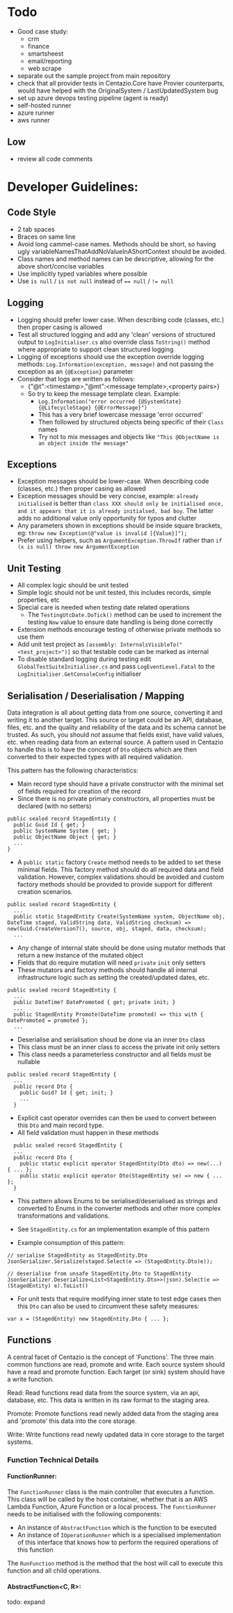 # Todo
- Good case study:
  - crm
  - finance
  - smartsheest
  - email/reporting
  - web scrape
- separate out the sample project from main repository
- check that all provider tests in Centazio.Core have Provier counterparts, would have helped with the 
        OriginalSystem / LastUpdatedSystem bug
- set up azure devops testing pipeline (agent is ready)
- self-hosted runner
- azure runner
- aws runner

## Low
- review all code comments


# Developer Guidelines:

## Code Style 
- 2 tab spaces
- Braces on same line
- Avoid long cammel-case names.  Methods should be short, so having ugly variableNamesThatAddNoValueInAShortContext 
    should be avoided. 
- Class names and method names can be descriptive, allowing for the above short/concise variables
- Use implicitly typed variables where possible
- Use `is null` / `is not null` instead of `== null` / `!= null`

## Logging
- Logging should prefer lower case.  When describing code (classes, etc.) then proper casing is allowed
- Test all structured logging and add any 'clean' versions of structured output to `LogInitialiser.cs` also override
    class `ToString()` method where appropriate to support clean structured logging
- Logging of exceptions should use the exception override logging methods: `Log.Information(exception, message)` and
    not passing the exception as an `{@Exception}` parameter
- Consider that logs are written as follows:
  - {"@t":\<timestamp>,"@mt":\<message template>,\<property pairs>}
  - So try to keep the message template clean.  Example:
    - `Log.Information("error occurred {@SystemState} {@LifecycleStage} {@ErrorMessage}")`
    - This has a very brief lowercase message 'error occurred'
    - Then followed by structured objects being specific of their `Class` names
    - Try not to mix messages and objects like `"This @ObjectName is an object inside the message"`

## Exceptions
- Exception messages should be lower-case.  When describing code (classes, etc.) then proper casing as allowed
- Exception messages should be very concise, example: `already initialised` is better than `class XXX should only be
    initialised once, and it appears that it is already initialsed, bad boy`.  The latter adds no additional value
    only opportunity for typos and clutter
- Any parameters shown in exceptions should be inside square brackets, eg: `throw new Exception(@"value is invalid [{Value}]");`
- Prefer using helpers, such as `ArgumentException.ThrowIf` rather than `if (x is null) throw new ArgumentException`

## Unit Testing
- All complex logic should be unit tested
- Simple logic should not be unit tested, this includes records, simple properties, etc
- Special care is needed when testing date related operations
  - The `TestingUtcDate.DoTick()` method can be used to increment the testing `Now` value to ensure date handling
  is being done correctly
- Extension methods encourage testing of otherwise private methods so use them
- Add unit test project as `[assembly: InternalsVisibleTo("<test_project>")]` so that testable code can be marked as 
  internal
- To disable standard logging during testing edit `GlobalTestSuiteInitialiser.cs` and pass `LogEventLevel.Fatal`
    to the `LogInitialiser.GetConsoleConfig` initialiser

## Serialisation / Deserialisation / Mapping
Data integration is all about getting data from one source, converting it and writing it to another target.  This source
or target could be an API, database, files, etc. and the quality and reliability of the data and its schema cannot be 
trusted.  As such, you should *not* assume that fields exist, have valid values, etc. when reading data from an external
source.  A pattern used in Centazio to handle this is to have the concept of `Dto` objects which are then converted
to their expected types with all required validation.  

This pattern has the following characteristics:
- Main record type should have a private constructor with the minimal set of fields required for creation of the record
- Since there is no private primary constructors, all properties must be declared (with no setters)
```
public sealed record StagedEntity {
  public Guid Id { get; }
  public SystemName System { get; }
  public ObjectName Object { get; }
  ...
}
```

- A `public static` factory `Create` method needs to be added to set these minimal fields.  This factory method should
do all required data and field validation.  However, complex validations should be avoided and custom factory methods
should be provided to provide support for different creation scenarios.
```
public sealed record StagedEntity {
  ...
  public static StagedEntity Create(SystemName system, ObjectName obj, DateTime staged, ValidString data, ValidString checksum) => new(Guid.CreateVersion7(), source, obj, staged, data, checksum);
  ...
```

- Any change of internal state should be done using mutator methods that return a new instance of the mutated object
- Fields that do require mutation will need `private` `init` only setters
- These mutators and factory methods should handle all internal infrastructure logic such as setting the
created/updated dates, etc.
```
public sealed record StagedEntity {
  ...
  public DateTime? DatePromoted { get; private init; }
  ...
  public StagedEntity Promote(DateTime promoted) => this with { DatePromoted = promoted };
  ...
```

- Deserialise and serialisation shoud be done via an inner `Dto` class
- This class must be an inner class to access the private init only setters
- This class needs a parameterless constructor and all fields must be nullable
```
public sealed record StagedEntity {
  ...
  public record Dto {
    public Guid? Id { get; init; }
    ...
  }
```

- Explicit cast operator overrides can then be used to convert between this `Dto` and main record type.  
- All field validation must happen in these methods
```
  public sealed record StagedEntity {
  ...
  public record Dto {
    public static explicit operator StagedEntity(Dto dto) => new(...) { ... };
    public static explicit operator Dto(StagedEntity se) => new { ... };    
  }
```

- This pattern allows Enums to be serialised/deserialised as strings and converted to Enums in the converter methods
and other more complex transformations and validations.
- See `StagedEntity.cs` for an implementation example of this pattern

- Example consumption of this pattern:
```
// serialise StagedEntity as StagedEntity.Dto
JsonSerializer.Serialize(staged.Select(e => (StagedEntity.Dto)e));

// deserialise from unsafe StagedEntity.Dto to StagedEntity
JsonSerializer.Deserialize<List<StagedEntity.Dto>>(json).Select(e => (StagedEntity) e).ToList()
```

- For unit tests that require modifying inner state to test edge cases then this `Dto` can also be used to circumvent
these safety measures:
```
var x = (StagedEntity) new StagedEntity.Dto { ... };
```

## Functions

A central facet of Centazio is the concept of 'Functions'.  The three main common functions are read, promote and write.
Each source system should have a read and promote function.  Each target (or sink) system should have a write function.

Read: Read functions read data from the source system, via an api, database, etc.  This data is written in its raw format
to the staging area.

Promote: Promote functions read newly added data from the staging area and 'promote' this data into the core storage.

Write: Write functions read newly updated data in core storage to the target systems.

### Function Technical Details

#### FunctionRunner:

The `FunctionRunner` class is the main controller that executes a function.  This class will be called by the host
container, whether that is an AWS Lambda Function, Azure Function or a local process.  The `FunctionRunner` needs to
be initialised with the following components:

- An instance of `AbstractFunction` which is the function to be executed
- An instance of `IOperationRunner` which is a specialised implementation of this interface that knows how to 
  perform the required operations of this function

The `RunFunction` method is the method that the host will call to execute this function and all child operations.


#### AbstractFunction<C, R>:

todo: expand 